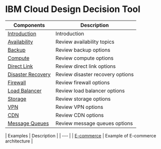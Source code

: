 # IBM Cloud Design Decision Tool

| Components | Description |
| --- | --- |
| [Introduction](intro.md) | Introduction |
| [Availability](availability.md) | Review availability topics |
| [Backup](backup.md) | Review backup options |
| [Compute](compute.md) | Review compute options |
| [Direct Link](direct_link.md) | Review direct link options |
| [Disaster Recovery](disaster_recovery.md) | Review disaster recovery options |
| [Firewall](firewall.md) | Review firewall options |
| [Load Balancer](load_balancer.md) | Review load balancer options |
| [Storage](storage.md) | Review storage options |
| [VPN](vpn.md) | Review VPN options |
| [CDN](cdn.md) | Review CDN options |
| [Message Queues](message_queues.md) | Review message queues options |

| Examples | Description |
| --- |
| [E-commerce](ecommerce.md) | Example of E-commerce architecture |

